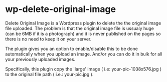 wp-delete-original-image
========================

Delete Original Image is a Wordpress plugin to delete the the original image file uploaded. 
The problem is that the original image file is ussualy huge (can be 6MB if it is a photograph) and it is never published on the pages so there is no need to keep it on your server.

The plugin gives you an option to enable/disable this to be done automatically when you upload an image. And/or you can do it in bulk for all your previously uploaded images.

Specifically, this plugin copy the 'large' image ( i.e: your-pic-1038x576.jpg ) to the original file path ( i.e.: your-pic.jpg ). 


